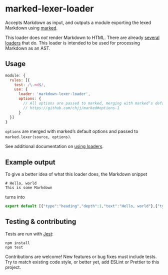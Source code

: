 # marked-lexer-loader

Accepts Markdown as input, and outputs a module exporting the lexed Markdown using [marked](https://github.com/chjj/marked).

This loader does _not_ render Markdown to HTML. There are already [several loaders](https://www.npmjs.com/search?q=webpack+markdown+loader) that do. This loader is intended to be used for processing Markdown as an AST.

## Usage

```js
module: {
  rules: [{
    test: /\.md$/,
    use: {
      loader: 'markdown-lexer-loader',
      options: {
        // All options are passed to marked, merging with marked’s defaults:
        // https://github.com/chjj/marked#options-1
      }
  }]
}
```

`options` are merged with marked’s default options and passed to `marked.lexer(source, options)`.

See additional documentation on [using loaders](https://webpack.js.org/concepts/loaders/#using-loaders).

## Example output

To give a better idea of what this loader does, the Markdown snippet

```
# Hello, world
This is some Markdown
```

turns into

```js
export default [{"type":"heading","depth":1,"text":"Hello, world"},{"type":"paragraph","text":"This is some Markdown"}]
```

## Testing & contributing

Tests are run with [Jest](https://facebook.github.io/jest):

```
npm install
npm test
```

Contributions are welcome! New features or bug fixes must include tests. Try to match existing code style, or better yet, add ESLint or Prettier to this project.
